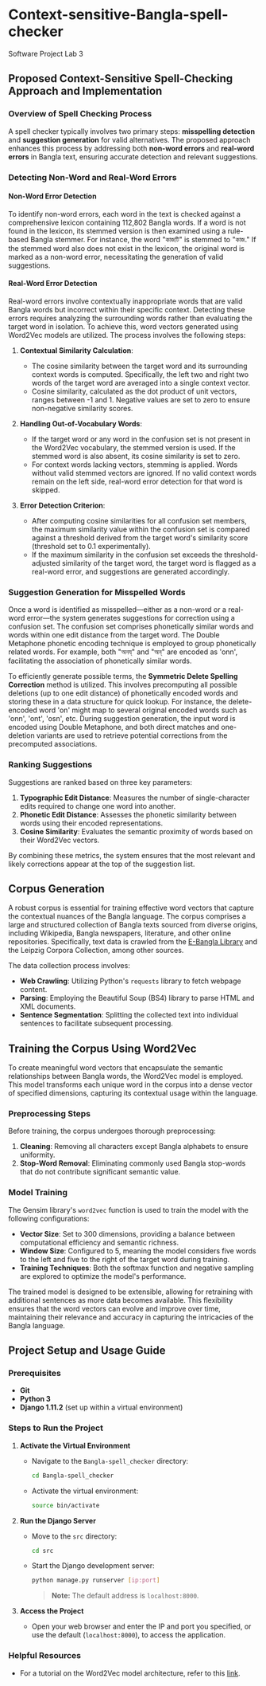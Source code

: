 # Context-sensitive-Bangla-spell-checker
Software Project Lab 3

## Proposed Context-Sensitive Spell-Checking Approach and Implementation

### Overview of Spell Checking Process

A spell checker typically involves two primary steps: **misspelling detection** and **suggestion generation** for valid alternatives. The proposed approach enhances this process by addressing both **non-word errors** and **real-word errors** in Bangla text, ensuring accurate detection and relevant suggestions.

### Detecting Non-Word and Real-Word Errors

#### Non-Word Error Detection

To identify non-word errors, each word in the text is checked against a comprehensive lexicon containing 112,802 Bangla words. If a word is not found in the lexicon, its stemmed version is then examined using a rule-based Bangla stemmer. For instance, the word "কাজটি" is stemmed to "কাজ." If the stemmed word also does not exist in the lexicon, the original word is marked as a non-word error, necessitating the generation of valid suggestions.

#### Real-Word Error Detection

Real-word errors involve contextually inappropriate words that are valid Bangla words but incorrect within their specific context. Detecting these errors requires analyzing the surrounding words rather than evaluating the target word in isolation. To achieve this, word vectors generated using Word2Vec models are utilized. The process involves the following steps:

1. **Contextual Similarity Calculation**: 
   - The cosine similarity between the target word and its surrounding context words is computed. Specifically, the left two and right two words of the target word are averaged into a single context vector.
   - Cosine similarity, calculated as the dot product of unit vectors, ranges between -1 and 1. Negative values are set to zero to ensure non-negative similarity scores.

2. **Handling Out-of-Vocabulary Words**:
   - If the target word or any word in the confusion set is not present in the Word2Vec vocabulary, the stemmed version is used. If the stemmed word is also absent, its cosine similarity is set to zero.
   - For context words lacking vectors, stemming is applied. Words without valid stemmed vectors are ignored. If no valid context words remain on the left side, real-word error detection for that word is skipped.

3. **Error Detection Criterion**:
   - After computing cosine similarities for all confusion set members, the maximum similarity value within the confusion set is compared against a threshold derived from the target word's similarity score (threshold set to 0.1 experimentally).
   - If the maximum similarity in the confusion set exceeds the threshold-adjusted similarity of the target word, the target word is flagged as a real-word error, and suggestions are generated accordingly.

### Suggestion Generation for Misspelled Words

Once a word is identified as misspelled—either as a non-word or a real-word error—the system generates suggestions for correction using a confusion set. The confusion set comprises phonetically similar words and words within one edit distance from the target word. The Double Metaphone phonetic encoding technique is employed to group phonetically related words. For example, both "অনয্" and "অন্" are encoded as 'onn', facilitating the association of phonetically similar words.

To efficiently generate possible terms, the **Symmetric Delete Spelling Correction** method is utilized. This involves precomputing all possible deletions (up to one edit distance) of phonetically encoded words and storing these in a data structure for quick lookup. For instance, the delete-encoded word 'on' might map to several original encoded words such as 'onn', 'ont', 'osn', etc. During suggestion generation, the input word is encoded using Double Metaphone, and both direct matches and one-deletion variants are used to retrieve potential corrections from the precomputed associations.

### Ranking Suggestions

Suggestions are ranked based on three key parameters:
1. **Typographic Edit Distance**: Measures the number of single-character edits required to change one word into another.
2. **Phonetic Edit Distance**: Assesses the phonetic similarity between words using their encoded representations.
3. **Cosine Similarity**: Evaluates the semantic proximity of words based on their Word2Vec vectors.

By combining these metrics, the system ensures that the most relevant and likely corrections appear at the top of the suggestion list.

## Corpus Generation

A robust corpus is essential for training effective word vectors that capture the contextual nuances of the Bangla language. The corpus comprises a large and structured collection of Bangla texts sourced from diverse origins, including Wikipedia, Bangla newspapers, literature, and other online repositories. Specifically, text data is crawled from the [E-Bangla Library](https://www.ebanglalibrary.com) and the Leipzig Corpora Collection, among other sources.

The data collection process involves:
- **Web Crawling**: Utilizing Python's `requests` library to fetch webpage content.
- **Parsing**: Employing the Beautiful Soup (BS4) library to parse HTML and XML documents.
- **Sentence Segmentation**: Splitting the collected text into individual sentences to facilitate subsequent processing.

## Training the Corpus Using Word2Vec

To create meaningful word vectors that encapsulate the semantic relationships between Bangla words, the Word2Vec model is employed. This model transforms each unique word in the corpus into a dense vector of specified dimensions, capturing its contextual usage within the language.

### Preprocessing Steps

Before training, the corpus undergoes thorough preprocessing:
1. **Cleaning**: Removing all characters except Bangla alphabets to ensure uniformity.
2. **Stop-Word Removal**: Eliminating commonly used Bangla stop-words that do not contribute significant semantic value.

### Model Training

The Gensim library's `word2vec` function is used to train the model with the following configurations:
- **Vector Size**: Set to 300 dimensions, providing a balance between computational efficiency and semantic richness.
- **Window Size**: Configured to 5, meaning the model considers five words to the left and five to the right of the target word during training.
- **Training Techniques**: Both the softmax function and negative sampling are explored to optimize the model's performance.

The trained model is designed to be extensible, allowing for retraining with additional sentences as more data becomes available. This flexibility ensures that the word vectors can evolve and improve over time, maintaining their relevance and accuracy in capturing the intricacies of the Bangla language.


## Project Setup and Usage Guide

### Prerequisites
- **Git**
- **Python 3**
- **Django 1.11.2** (set up within a virtual environment)

### Steps to Run the Project

1. **Activate the Virtual Environment**
   - Navigate to the `Bangla-spell_checker` directory:
     ```bash
     cd Bangla-spell_checker
     ```
   - Activate the virtual environment:
     ```bash
     source bin/activate
     ```

2. **Run the Django Server**
   - Move to the `src` directory:
     ```bash
     cd src
     ```
   - Start the Django development server:
     ```bash
     python manage.py runserver [ip:port]
     ```
     > **Note:** The default address is `localhost:8000`.

3. **Access the Project**
   - Open your web browser and enter the IP and port you specified, or use the default (`localhost:8000`), to access the application.

### Helpful Resources

- For a tutorial on the Word2Vec model architecture, refer to this [link](http://mccormickml.com/2016/04/27/word2vec-resources/).
